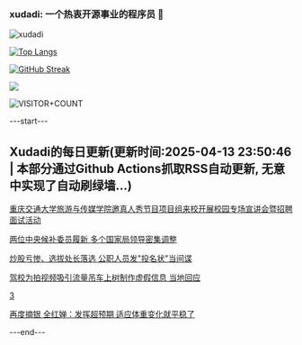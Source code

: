 ### xudadi: 一个热衷开源事业的程序员 👋

![xudadi](https://github-readme-stats-git-masterorgs-github-readme-stats-team.vercel.app/api?username=xudadi)

[![Top Langs](https://github-readme-stats.vercel.app/api/top-langs/?username=xudadi)](https://github.com/anuraghazra/github-readme-stats)

[![GitHub Streak](https://streak-stats.demolab.com?user=xudadi&locale=zh_Hans)](https://git.io/streak-stats)

![](https://raw.githubusercontent.com/xudadi/xudadi/main/assets/github-contribution-grid-snake.svg)

![VISITOR+COUNT](https://komarev.com/ghpvc/?username=xudadi&label=VISITOR+COUNT)


---start---

## Xudadi的每日更新(更新时间:2025-04-13 23:50:46 | 本部分通过Github Actions抓取RSS自动更新, 无意中实现了自动刷绿墙...)

[重庆交通大学旅游与传媒学院邀真人秀节目项目组来校开展校园专场宣讲会暨招聘面试活动](https://www.gongkaoleida.com/article/2357349)

[两位中央候补委员履新 多个国家局领导密集调整](https://m.163.com/news/article/JT18O5KA0530WJTO.html)

[炒股亏惨、选拔处长落选 公职人员发"投名状"当间谍](https://m.163.com/news/article/JT14ESP1051482MP.html)

[驾校为拍视频吸引流量吊车上树制作虚假信息 当地回应](https://m.163.com/news/article/JT12MN6805561G0D.html)

[3](https://m.163.com/touch/news/sub/domestic)

[再度摘银 全红婵：发挥超预期 适应体重变化就平稳了](https://m.163.com/news/article/JT0VQM3O000189PS.html)

---end---

